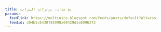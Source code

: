 ```yaml
---
title: یخ مذاب، برتراند الیزابت
params:
  feedlink: https://meltinice.blogspot.com/feeds/posts/default?alt=rss
  feedid: d04b5c6430f85998a69429d5a8096273
---
```

